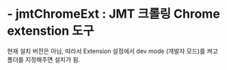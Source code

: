 
# - jmtChromeExt : JMT 크롤링 Chrome extenstion 도구 
현재 설치 버전은 아님, 따라서 Extension 설정에서 dev mode (개발자 모드)를 켜고 폴더를 지정해주면 설치가 됨.


